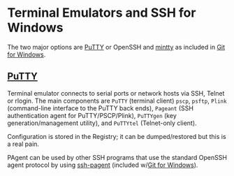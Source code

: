 Terminal Emulators and SSH for Windows
======================================

The two major options are [PuTTY] or OpenSSH and [mintty] as included
in [Git for Windows].


[PuTTY]
-------

Terminal emulator connects to serial ports or network hosts via SSH,
Telnet or rlogin. The main components are `PuTTY` (terminal client)
`pscp`, `psftp`, `Plink` (command-line interface to the PuTTY back
ends), `Pageant` (SSH authentication agent for PuTTY/PSCP/Plink),
`PuTTYgen` (key generation/management utility), and `PuTTYtel`
(Telnet-only client).

Configuration is stored in the Registry; it can be dumped/restored
but this is a real pain.

PAgent can be used by other SSH programs that use the standard OpenSSH
agent protocol by using [ssh-pagent] (included w/[Git for Windows]).



[PuTTY]: https://www.chiark.greenend.org.uk/~sgtatham/putty
[mintty]: https://mintty.github.io/
[ssh-pagent]: https://github.com/cuviper/ssh-pageant
[Git for Windows]: git.md
